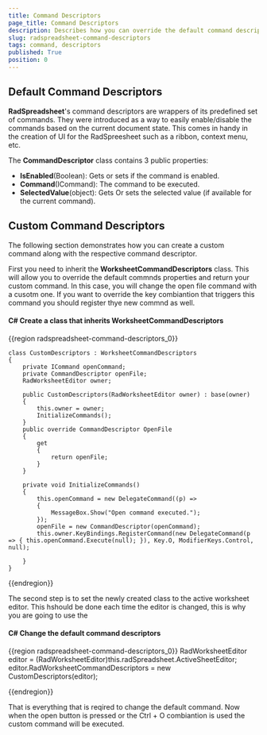 ```yaml
---
title: Command Descriptors
page_title: Command Descriptors
description: Describes how you can override the default command descriptors and create custom commands 
slug: radspreadsheet-command-descriptors
tags: command, descriptors
published: True
position: 0
---
```


## Default Command Descriptors

__RadSpreadsheet__'s command descriptors are wrappers of its predefined set of commands. They were introduced as a way to easily enable/disable the commands based on the current document state. This comes in handy in the creation of UI for the RadSpreesheet such as a ribbon, context menu, etc.
      

The __CommandDescriptor__ class contains 3 public properties:
      
* __IsEnabled__(Boolean): Gets or sets if the command is enabled.
* __Command__(ICommand): The command to be executed.
* __SelectedValue__(object): Gets Or sets the selected value (if available for the current command). 

## Custom Command Descriptors

The following section demonstrates how you can create a custom command along with the respective command descriptor.

First you need to inherit the __WorksheetCommandDescriptors__ class. This will allow you to override the default commnds properties and return your custom command. In this case, you will change the open file command with a cusotm one. If you want to override the key combiantion that triggers this command you should register thye new commnd as well. 

#### __C# Create a class that inherits WorksheetCommandDescriptors__

{{region radspreadsheet-command-descriptors_0}}

    class CustomDescriptors : WorksheetCommandDescriptors
    {
        private ICommand openCommand;
        private CommandDescriptor openFile;
        RadWorksheetEditor owner;

        public CustomDescriptors(RadWorksheetEditor owner) : base(owner)
        {
            this.owner = owner;
            InitializeCommands();
        }
        public override CommandDescriptor OpenFile
        {
            get
            {
                return openFile;
            }
        }

        private void InitializeCommands()
        {
            this.openCommand = new DelegateCommand((p) =>
            {
                MessageBox.Show("Open command executed.");
            });
            openFile = new CommandDescriptor(openCommand);
            this.owner.KeyBindings.RegisterCommand(new DelegateCommand(p => { this.openCommand.Execute(null); }), Key.O, ModifierKeys.Control, null);

        }
    }


{{endregion}}



The second step is to set the newly created class to the active worksheet editor. This hshould be done each time the editor is changed, this is why you are going to use the 

#### __C# Change the default command descriptors__

{{region radspreadsheet-command-descriptors_0}}
	RadWorksheetEditor editor = (RadWorksheetEditor)this.radSpreadsheet.ActiveSheetEditor;
	editor.RadWorksheetCommandDescriptors = new CustomDescriptors(editor);

{{endregion}}

That is everything that is reqired to change the default command. Now when the open button is pressed or the Ctrl + O combiantion is used the custom command will be executed. 